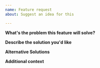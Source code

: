 ```yaml
---
name: Feature request
about: Suggest an idea for this

---
```


**What's the problem this feature will solve?**
<!-- What are you trying to do, that you are unable to achieve with faraday as it currently stands? -->

**Describe the solution you'd like**
<!-- Clear and concise description of what you want to happen. -->

<!-- Provide examples of real world use cases that this would enable and how it solves the problem described above. -->

**Alternative Solutions**
<!-- different approach to solving this issue? Please elaborate here. -->

**Additional context**
<!-- Add any other context, links, etc. about the feature here. -->
